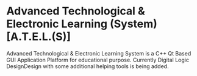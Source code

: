 # Advanced Technological & Electronic Learning (System) [A.T.E.L.(S)]

Advanced Technological & Electronic Learning System is a C++ Qt Based GUI Application Platform for educational purpose. Currently Digital Logic DesignDesign with some additional helping tools is being added.

